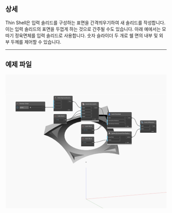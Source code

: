 ## 상세
Thin Shell은 입력 솔리드를 구성하는 표면을 간격띄우기하여 새 솔리드를 작성합니다. 이는 입력 솔리드의 표면을 두껍게 하는 것으로 간주될 수도 있습니다. 아래 예에서는 모따기 정육면체를 입력 솔리드로 사용합니다. 숫자 슬라이더 두 개로 쉘 면의 내부 및 외부 두께를 제어할 수 있습니다.
___
## 예제 파일

![ThinShell](./Autodesk.DesignScript.Geometry.Solid.ThinShell_img.jpg)

